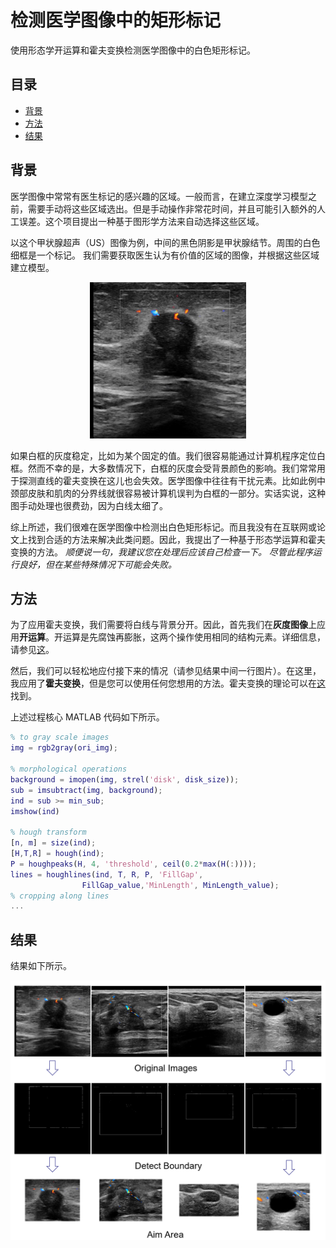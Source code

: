 # 检测医学图像中的矩形标记
使用形态学开运算和霍夫变换检测医学图像中的白色矩形标记。


## 目录
  * [背景](#背景)
  * [方法](#方法)
  * [结果](#结果)


## 背景

医学图像中常常有医生标记的感兴趣的区域。一般而言，在建立深度学习模型之前，需要手动将这些区域选出。但是手动操作非常花时间，并且可能引入额外的人工误差。这个项目提出一种基于图形学方法来自动选择这些区域。 

以这个甲状腺超声（US）图像为例，中间的黑色阴影是甲状腺结节。周围的白色细框是一个标记。 我们需要获取医生认为有价值的区域的图像，并根据这些区域建立模型。

<p align="center">
<img src="img/ori.jpg" alt="ultrasound(US) images" width="250" height="250"  />
</p>

如果白框的灰度稳定，比如为某个固定的值。我们很容易能通过计算机程序定位白框。然而不幸的是，大多数情况下，白框的灰度会受背景颜色的影响。我们常常用于探测直线的霍夫变换在这儿也会失效。医学图像中往往有干扰元素。比如此例中颈部皮肤和肌肉的分界线就很容易被计算机误判为白框的一部分。实话实说，这种图手动处理也很费劲，因为白线太细了。

综上所述，我们很难在医学图像中检测出白色矩形标记。而且我没有在互联网或论文上找到合适的方法来解决此类问题。因此，我提出了一种基于形态学运算和霍夫变换的方法。 *顺便说一句，我建议您在处理后应该自己检查一下。 尽管此程序运行良好，但在某些特殊情况下可能会失败。*

## 方法

为了应用霍夫变换，我们需要将白线与背景分开。因此，首先我们在**灰度图像**上应用**开运算**。开运算是先腐蚀再膨胀，这两个操作使用相同的结构元素。详细信息，请参见[这](https://www.mathworks.com/help/images/ref/imopen.html#f5-345703_seealso)。

然后，我们可以轻松地应付接下来的情况（请参见结果中间一行图片）。在这里，我应用了**霍夫变换**，但是您可以使用任何您想用的方法。霍夫变换的理论可以在[这](https://en.wikipedia.org/wiki/Hough_transform)找到。

上述过程核心 MATLAB 代码如下所示。
```matlab
% to gray scale images
img = rgb2gray(ori_img);

% morphological operations
background = imopen(img, strel('disk', disk_size));
sub = imsubtract(img, background);
ind = sub >= min_sub;
imshow(ind)

% hough transform
[n, m] = size(ind);
[H,T,R] = hough(ind);
P = houghpeaks(H, 4, 'threshold', ceil(0.2*max(H(:))));
lines = houghlines(ind, T, R, P, 'FillGap', 
                FillGap_value,'MinLength', MinLength_value);
% cropping along lines
...
```

## 结果

结果如下所示。

![Diagram of method 1](img/result_method1.png)
